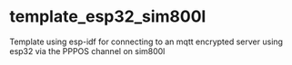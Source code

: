 # template_esp32_sim800l
Template using esp-idf for connecting to an mqtt encrypted server using esp32 via the PPPOS channel on sim800l
